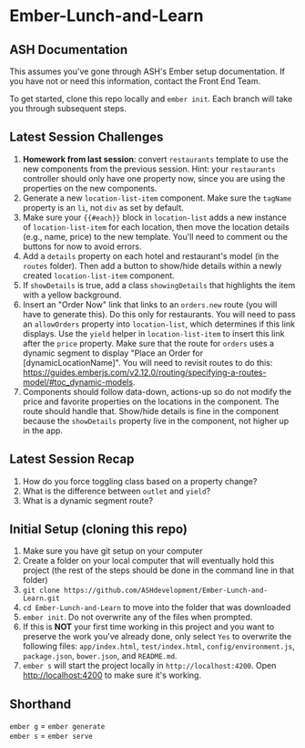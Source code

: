 # Ember-Lunch-and-Learn

## ASH Documentation
This assumes you've gone through ASH's Ember setup documentation. If you have not or need this information, contact the Front End Team.

To get started, clone this repo locally and `ember init`. Each branch will take you through subsequent steps.

## Latest Session Challenges
1. **Homework from last session**: convert `restaurants` template to use the new components from the previous session. Hint: your `restaurants` controller should only have one property now, since you are using the properties on the new components.
1. Generate a new `location-list-item` component. Make sure the `tagName` property is an `li`, not `div` as set by default. 
1. Make sure your `{{#each}}` block in `location-list` adds a new instance of `location-list-item` for each location, then move the location details (e.g., name, price) to the new template. You'll need to comment ou the buttons for now to avoid errors.
1. Add a `details` property on each hotel and restaurant's model (in the `routes` folder). Then add a button to show/hide details within a newly created `location-list-item` component.
1. If `showDetails` is true, add a class `showingDetails` that highlights the item with a yellow background.
1. Insert an "Order Now" link that links to an `orders.new` route (you will have to generate this). Do this only for restaurants. You will need to pass an `allowOrders` property into `location-list`, which determines if this link displays. Use the `yield` helper in `location-list-item` to insert this link after the `price` property. Make sure that the route for `orders` uses a dynamic segment to display "Place an Order for [dynamicLocationName]". You will need to revisit routes to do this: https://guides.emberjs.com/v2.12.0/routing/specifying-a-routes-model/#toc_dynamic-models.
1. Components should follow data-down, actions-up so do not modify the price and favorite properties on the locations in the component. The route should handle that. Show/hide details is fine in the component because the `showDetails` property live in the component, not higher up in the app.


## Latest Session Recap
1. How do you force toggling class based on a property change? 
1. What is the difference between `outlet` and `yield`?
1. What is a dynamic segment route?


## Initial Setup (cloning this repo)
1. Make sure you have git setup on your computer
1. Create a folder on your local computer that will eventually hold this project (the rest of the steps should be done in the command line in that folder)
1. `git clone https://github.com/ASHdevelopment/Ember-Lunch-and-Learn.git`
1. `cd Ember-Lunch-and-Learn` to move into the folder that was downloaded
1. `ember init`. Do not overwrite any of the files when prompted.
1. If this is **NOT** your first time working in this project and you want to preserve the work you've already done, only select `Yes` to overwrite the following files: `app/index.html`, `test/index.html`, `config/environment.js`, `package.json`, `bower.json`, and `README.md`.
1. `ember s` will start the project locally in `http://localhost:4200`. Open [http://localhost:4200](http://localhost:4200) to make sure it's working. 


## Shorthand
`ember g` = `ember generate`  
`ember s` = `ember serve`

